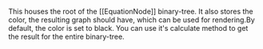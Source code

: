 This houses the root of the [[EquationNode]] binary-tree. It also stores the color, the resulting graph should have, which can be used for rendering.By default, the color is set to black. You can use it's calculate method to get the result for the entire binary-tree.